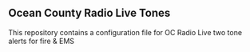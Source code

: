 ## Ocean County Radio Live Tones

This repository contains a configuration file for OC Radio Live two tone alerts for fire & EMS

